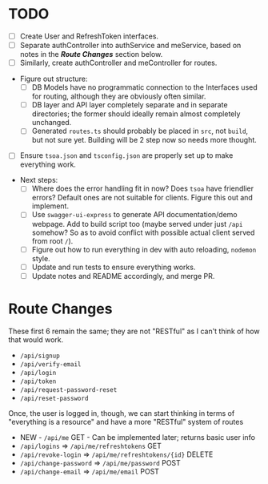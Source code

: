 # TODO
- [ ] Create User and RefreshToken interfaces.
- [ ] Separate authController into authService and meService, based on notes in the ***Route Changes*** section below.
- [ ] Similarly, create authController and meController for routes.
- Figure out structure:
    - [ ] DB Models have no programmatic connection to the Interfaces used for routing, although they are obviously often similar.
    - [ ] DB layer and API layer completely separate and in separate directories; the former should ideally remain almost completely unchanged.
    - [ ] Generated `routes.ts` should probably be placed in `src`, not `build`, but not sure yet. Building will be 2 step now so needs more thought.
- [ ] Ensure `tsoa.json` and `tsconfig.json` are properly set up to make everything work.
- Next steps:
    - [ ] Where does the error handling fit in now? Does `tsoa` have friendlier errors? Default ones are not suitable for clients. Figure this out and implement.
    - [ ] Use `swagger-ui-express` to generate API documentation/demo webpage. Add to build script too (maybe served under just `/api` somehow? So as to avoid conflict with possible actual client served from root `/`).
    - [ ] Figure out how to run everything in dev with auto reloading, `nodemon` style.
    - [ ] Update and run tests to ensure everything works.
    - [ ] Update notes and README accordingly, and merge PR.

# Route Changes
These first 6 remain the same; they are not "RESTful" as I can't think of how that would work.
- `/api/signup`
- `/api/verify-email`
- `/api/login`
- `/api/token`
- `/api/request-password-reset`
- `/api/reset-password`

Once, the user is logged in, though, we can start thinking in terms of "everything is a resource" and have a more "RESTful" system of routes
- NEW - `/api/me` GET - Can be implemented later; returns basic user info
- `/api/logins` => `/api/me/refreshtokens` GET
- `/api/revoke-login` => `/api/me/refreshtokens/{id}` DELETE
- `/api/change-password` => `/api/me/password` POST
- `/api/change-email` => `/api/me/email` POST